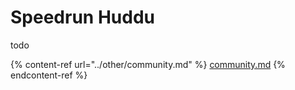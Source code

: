# Speedrun Huddu

todo

{% content-ref url="../other/community.md" %}
[community.md](../other/community.md)
{% endcontent-ref %}
